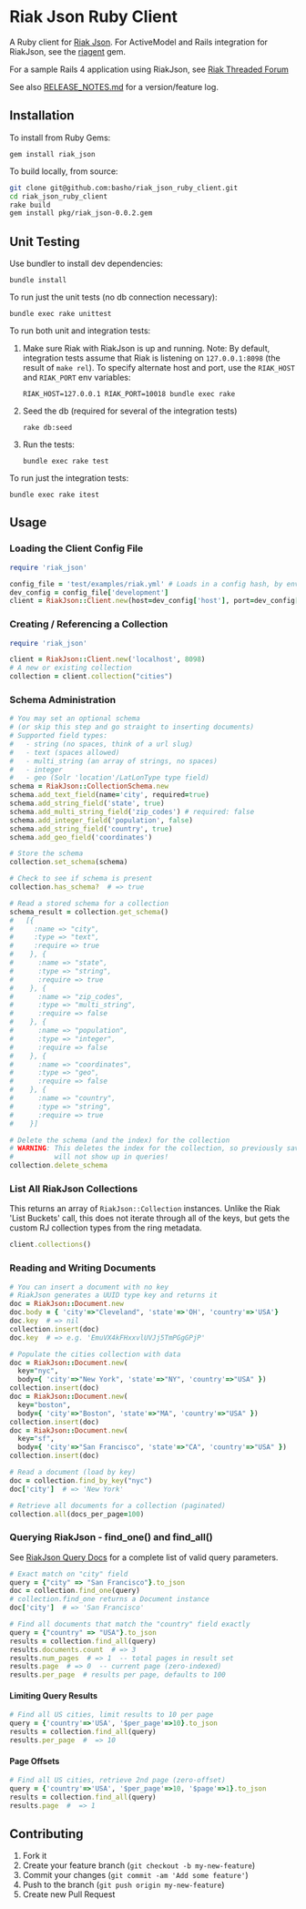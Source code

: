 # Riak Json Ruby Client

A Ruby client for [Riak Json](https://github.com/basho-labs/riak_json/).
For ActiveModel and Rails integration for RiakJson, see the [riagent](https://github.com/dmitrizagidulin/riagent) gem.

For a sample Rails 4 application using RiakJson, see [Riak Threaded Forum](https://github.com/dmitrizagidulin/riak-threaded-forum)

See also [RELEASE_NOTES.md](https://github.com/basho-labs/riak_json_ruby_client/blob/master/RELEASE_NOTES.md) for a version/feature log.

## Installation
To install from Ruby Gems:
```
gem install riak_json
```

To build locally, from source:
```bash
git clone git@github.com:basho/riak_json_ruby_client.git
cd riak_json_ruby_client
rake build
gem install pkg/riak_json-0.0.2.gem
```
## Unit Testing
Use bundler to install dev dependencies:
```
bundle install
```

To run just the unit tests (no db connection necessary):
```
bundle exec rake unittest
```

To run both unit and integration tests:

1. Make sure Riak with RiakJson is up and running. Note: By default, integration tests assume that Riak 
    is listening on ```127.0.0.1:8098``` (the result of ```make rel```).
    To specify alternate host and port, use the ```RIAK_HOST``` and ```RIAK_PORT``` env variables:
    ```
    RIAK_HOST=127.0.0.1 RIAK_PORT=10018 bundle exec rake
    ```
    
2. Seed the db (required for several of the integration tests)
    ```
    rake db:seed
    ```
    
3. Run the tests:
    ```
    bundle exec rake test
    ```

To run just the integration tests:
```
bundle exec rake itest
```

## Usage
### Loading the Client Config File
```ruby
require 'riak_json'

config_file = 'test/examples/riak.yml' # Loads in a config hash, by environment
dev_config = config_file['development']
client = RiakJson::Client.new(host=dev_config['host'], port=dev_config['http_port'])
```

### Creating / Referencing a Collection
```ruby
require 'riak_json'

client = RiakJson::Client.new('localhost', 8098)
# A new or existing collection
collection = client.collection("cities")
```

### Schema Administration
```ruby
# You may set an optional schema
# (or skip this step and go straight to inserting documents)
# Supported field types:
#   - string (no spaces, think of a url slug)
#   - text (spaces allowed)
#   - multi_string (an array of strings, no spaces)
#   - integer
#   - geo (Solr 'location'/LatLonType type field)
schema = RiakJson::CollectionSchema.new
schema.add_text_field(name='city', required=true)
schema.add_string_field('state', true)
schema.add_multi_string_field('zip_codes') # required: false 
schema.add_integer_field('population', false)
schema.add_string_field('country', true)
schema.add_geo_field('coordinates')

# Store the schema
collection.set_schema(schema)

# Check to see if schema is present
collection.has_schema?  # => true

# Read a stored schema for a collection
schema_result = collection.get_schema()
#   [{
#     :name => "city",
#     :type => "text",
#     :require => true
#    }, {
#      :name => "state",
#      :type => "string",
#      :require => true
#    }, {
#      :name => "zip_codes",
#      :type => "multi_string",
#      :require => false
#    }, {
#      :name => "population",
#      :type => "integer",
#      :require => false
#    }, {
#      :name => "coordinates",
#      :type => "geo",
#      :require => false
#    }, {
#      :name => "country",
#      :type => "string",
#      :require => true
#    }]

# Delete the schema (and the index) for the collection
# WARNING: This deletes the index for the collection, so previously saved documents
#          will not show up in queries!
collection.delete_schema
```

### List All RiakJson Collections
This returns an array of ```RiakJson::Collection``` instances. 
Unlike the Riak 'List Buckets' call, this does not iterate through all of the keys, but gets the
custom RJ collection types from the ring metadata.

```ruby
client.collections()
```

### Reading and Writing Documents
```ruby
# You can insert a document with no key
# RiakJson generates a UUID type key and returns it
doc = RiakJson::Document.new
doc.body = { 'city'=>"Cleveland", 'state'=>'OH', 'country'=>'USA'}
doc.key  # => nil
collection.insert(doc)
doc.key  # => e.g. 'EmuVX4kFHxxvlUVJj5TmPGgGPjP'

# Populate the cities collection with data
doc = RiakJson::Document.new(
  key="nyc",
  body={ 'city'=>"New York", 'state'=>"NY", 'country'=>"USA" })
collection.insert(doc)
doc = RiakJson::Document.new(
  key="boston",
  body={ 'city'=>"Boston", 'state'=>"MA", 'country'=>"USA" })
collection.insert(doc)
doc = RiakJson::Document.new(
  key="sf",
  body={ 'city'=>"San Francisco", 'state'=>"CA", 'country'=>"USA" })
collection.insert(doc)

# Read a document (load by key)
doc = collection.find_by_key("nyc")
doc['city']  # => 'New York'

# Retrieve all documents for a collection (paginated)
collection.all(docs_per_page=100)
```

### Querying RiakJson - find_one() and find_all()
See [RiakJson Query Docs](https://github.com/basho-labs/riak_json/blob/master/docs/query.md) 
for a complete list of valid query parameters.
```ruby
# Exact match on "city" field
query = {"city" => "San Francisco"}.to_json
doc = collection.find_one(query)
# collection.find_one returns a Document instance
doc['city']  # => 'San Francisco'

# Find all documents that match the "country" field exactly
query = {"country" => "USA"}.to_json
results = collection.find_all(query)
results.documents.count  # => 3
results.num_pages  # => 1  -- total pages in result set
results.page  # => 0  -- current page (zero-indexed)
results.per_page  # results per page, defaults to 100
```
#### Limiting Query Results
```ruby
# Find all US cities, limit results to 10 per page
query = {'country'=>'USA', '$per_page'=>10}.to_json
results = collection.find_all(query)
results.per_page  #  => 10
```
#### Page Offsets
```ruby
# Find all US cities, retrieve 2nd page (zero-offset)
query = {'country'=>'USA', '$per_page'=>10, '$page'=>1}.to_json
results = collection.find_all(query)
results.page  #  => 1
```

## Contributing

1. Fork it
2. Create your feature branch (`git checkout -b my-new-feature`)
3. Commit your changes (`git commit -am 'Add some feature'`)
4. Push to the branch (`git push origin my-new-feature`)
5. Create new Pull Request
